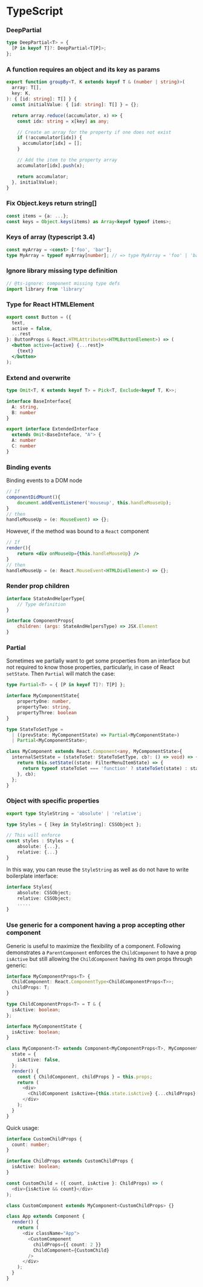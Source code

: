 # TypeScript

### DeepPartial

```typescript
type DeepPartial<T> = {
  [P in keyof T]?: DeepPartial<T[P]>;
};
```

### A function requires an object and its key as params

```typescript
export function groupBy<T, K extends keyof T & (number | string)>(
  array: T[],
  key: K,
): { [id: string]: T[] } {
  const initialValue: { [id: string]: T[] } = {};

  return array.reduce((accumulator, x) => {
    const idx: string = x[key] as any;

    // Create an array for the property if one does not exist
    if (!accumulator[idx]) {
      accumulator[idx] = [];
    }

    // Add the item to the property array
    accumulator[idx].push(x);

    return accumulator;
  }, initialValue);
}
```

### Fix Object.keys return string\[\]

```typescript
const items = {a: ...};
const keys = Object.keys(items) as Array<keyof typeof items>;
```

### Keys of array \(typescript 3.4\)

```typescript
const myArray = <const> ['foo', 'bar'];
type MyArray = typeof myArray[number]; // => type MyArray = 'foo' | 'bar'
```

### Ignore library missing type definition

```typescript
// @ts-ignore: component missing type defs
import library from 'library'
```

### Type for React HTMLElement

```jsx
export const Button = ({
  text,
  active = false,
  ...rest
}: ButtonProps & React.HTMLAttributes<HTMLButtonElement>) => (
  <button active={active} {...rest}>    
    {text}
  </button>
);
```

### Extend and overwrite 

```typescript
type Omit<T, K extends keyof T> = Pick<T, Exclude<keyof T, K>>;

interface BaseInterface{
  A: string,
  B: number
}

export interface ExtendedInterface
  extends Omit<BaseInteface, "A"> {
  A: number
  C: number
}
```

### Binding events

Binding events to a DOM node

```jsx
// If
componentDidMount(){
    document.addEventListener('mouseup', this.handleMouseUp);
}
// then
handleMouseUp = (e: MouseEvent) => {};
```

However, if the method was bound to a `React` component

```jsx
// If
render(){
    return <div onMouseUp={this.handleMouseUp} />
}
// then
handleMouseUp = (e: React.MouseEvent<HTMLDivElement>) => {};
```

### Render prop children

```jsx
interface StateAndHelperType{
    // Type definition
}

interface ComponentProps{
    children: (args: StateAndHelpersType) => JSX.Element
}
```

### Partial

Sometimes we partially want to get some properties from an interface but not required to know those properties, particularly, in case of React `setState`.  Then `Partial` will match the case:

```typescript
type Partial<T> = { [P in keyof T]?: T[P] };

interface MyComponentState{
    propertyOne: number,
    propertyTwo: string,
    propertyThree: boolean
}

type StateToSetType =
  | ((prevState: MyComponentState) => Partial<MyComponentState>)
  | Partial<MyComponentState>;

class MyComponent extends React.Component<any, MyComponentState>{
  internalSetState = (stateToSet: StateToSetType, cb?: () => void) => {
    return this.setState((state: FilterMenuItemState) => {
      return typeof stateToSet === 'function' ? stateToSet(state) : stateToSet;              
    }, cb);
  };
}
```

### Object with specific properties

```typescript
export type StyleString = 'absolute' | 'relative';

type Styles = { [key in StyleString]: CSSObject };

// This will enforce 
const styles : Styles = {
    absolute: {...},
    relative: {...}
}
```

In this way, you can reuse the `StyleString` as well as do not have to write boilerplate interface:

```typescript
interface Styles{
    absolute: CSSObject;
    relative: CSSObject;
    .....
}
```

### Use generic for a component having a prop accepting other component

Generic is useful to maximize the flexibility of a component. Following demonstrates a `ParentComponent` enforces the `ChildComponent` to have a prop `isActive` but still allowing the `ChildComponent` having its own props through generic: 

```typescript
interface MyComponentProps<T> {
  ChildComponent: React.ComponentType<ChildComponentProps<T>>;
  childProps: T;
}

type ChildComponentProps<T> = T & {
  isActive: boolean;
};

interface MyComponentState {
  isActive: boolean;
}

class MyComponent<T> extends Component<MyComponentProps<T>, MyComponentState> {
  state = {
    isActive: false,
  };
  render() {
    const { ChildComponent, childProps } = this.props;
    return (
      <div>
        <ChildComponent isActive={this.state.isActive} {...childProps} />
      </div>
    );
  }
}
```

Quick usage:

```typescript
interface CustomChildProps {
  count: number;
}

interface ChildProps extends CustomChildProps {
  isActive: boolean;
}

const CustomChild = ({ count, isActive }: ChildProps) => (
  <div>{isActive && count}</div>
);

class CustomComponent extends MyComponent<CustomChildProps> {}

class App extends Component {
  render() {
    return (
      <div className="App">
        <CustomComponent
          childProps={{ count: 2 }}
          ChildComponent={CustomChild}
        />
      </div>
    );
  }
}
```

